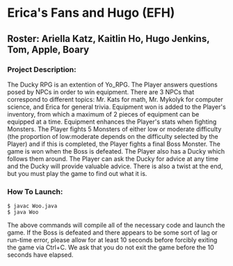 # Erica's Fans and Hugo (EFH)

## Roster: Ariella Katz, Kaitlin Ho, Hugo Jenkins, Tom, Apple, Boary

### Project Description:
The Ducky RPG is an extention of Yo_RPG. The Player answers questions posed by NPCs in order to win equipment. There are 3 NPCs that correspond to different topics: Mr. Kats for math, Mr. Mykolyk for computer science, and Erica for general trivia. Equipment won is added to the Player's inventory, from which a maximum of 2 pieces of equipment can be equipped at a time. Equipment enhances the Player's stats when fighting Monsters. The Player fights 5 Monsters of either low or moderate difficulty (the proportion of low:moderate depends on the difficulty selected by the Player) and if this is completed, the Player fights a final Boss Monster. The game is won when the Boss is defeated. The Player also has a Ducky which follows them around. The Player can ask the Ducky for advice at any time and the Ducky will provide valuable advice. There is also a twist at the end, but you must play the game to find out what it is.

### How To Launch:
```
$ javac Woo.java  
$ java Woo  
```
The above commands will compile all of the necessary code and launch the game. If the Boss is defeated and there appears to be some sort of lag or run-time error, please allow for at least 10 seconds before forcibly exiting the game via Ctrl+C. We ask that you do not exit the game before the 10 seconds have elapsed. 

